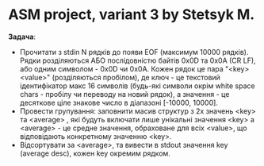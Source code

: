 
# ASM project, variant 3 by Stetsyk M.

**Задача**:
- Прочитати з stdin N рядків до появи EOF (максимум 10000 рядків).
Рядки розділяються АБО послідовністю байтів 0x0D та 0x0A (CR LF), або одним символом - 0x0D чи 0x0A.
Кожен рядок це пара "\<key> \<value>" (розділяються пробілом), де ключ - це текстовий ідентифікатор макс 16 символів (будь-які символи окрім white space chars - пробілу чи переводу на новий рядок), а значення - це десяткове ціле знакове число в діапазоні [-10000, 10000].
- Провести групування: заповнити масив структур з 2х значень \<key> та \<average> , які будуть включати лише унікальні значення \<key> а \<average> - це средне значення, обраховане для всіх \<value>, що відповідають конкретному значенню \<key>.
- Відсортувати за \<average>, та вивести в stdout значення key (average desc), кожен key окремим рядком.
